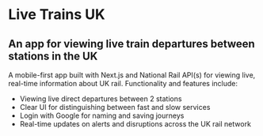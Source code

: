 # Live Trains UK

## An app for viewing live train departures between stations in the UK

A mobile-first app built with Next.js and National Rail API(s) for viewing live, real-time information about UK rail. Functionality and features include:

- Viewing live direct departures between 2 stations
- Clear UI for distinguishing between fast and slow services
- Login with Google for naming and saving journeys
- Real-time updates on alerts and disruptions across the UK rail network
